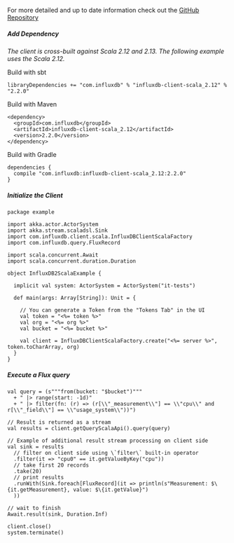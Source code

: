 For more detailed and up to date information check out the <a href="https://github.com/influxdata/influxdb-client-java/tree/master/client-scala" target="_blank"  rel="noreferrer">GitHub Repository</a>

##### Add Dependency

_The client is cross-built against Scala 2.12 and 2.13. The following example uses the Scala 2.12._

Build with sbt

```
libraryDependencies += "com.influxdb" % "influxdb-client-scala_2.12" % "2.2.0"
```

Build with Maven

```
<dependency>
  <groupId>com.influxdb</groupId>
  <artifactId>influxdb-client-scala_2.12</artifactId>
  <version>2.2.0</version>
</dependency>
```

Build with Gradle

```
dependencies {
  compile "com.influxdb:influxdb-client-scala_2.12:2.2.0"
}
```

##### Initialize the Client

```
package example

import akka.actor.ActorSystem
import akka.stream.scaladsl.Sink
import com.influxdb.client.scala.InfluxDBClientScalaFactory
import com.influxdb.query.FluxRecord

import scala.concurrent.Await
import scala.concurrent.duration.Duration

object InfluxDB2ScalaExample {

  implicit val system: ActorSystem = ActorSystem("it-tests")

  def main(args: Array[String]): Unit = {

    // You can generate a Token from the "Tokens Tab" in the UI
    val token = "<%= token %>"
    val org = "<%= org %>"
    val bucket = "<%= bucket %>"

    val client = InfluxDBClientScalaFactory.create("<%= server %>", token.toCharArray, org)
  }
}
```

##### Execute a Flux query

```
val query = (s"""from(bucket: "$bucket")"""
  + " |> range(start: -1d)"
  + " |> filter(fn: (r) => (r[\\"_measurement\\"] == \\"cpu\\" and r[\\"_field\\"] == \\"usage_system\\"))")

// Result is returned as a stream
val results = client.getQueryScalaApi().query(query)

// Example of additional result stream processing on client side
val sink = results
  // filter on client side using \`filter\` built-in operator
  .filter(it => "cpu0" == it.getValueByKey("cpu"))
  // take first 20 records
  .take(20)
  // print results
  .runWith(Sink.foreach[FluxRecord](it => println(s"Measurement: $\{it.getMeasurement}, value: $\{it.getValue}")
  ))

// wait to finish
Await.result(sink, Duration.Inf)

client.close()
system.terminate()
```
